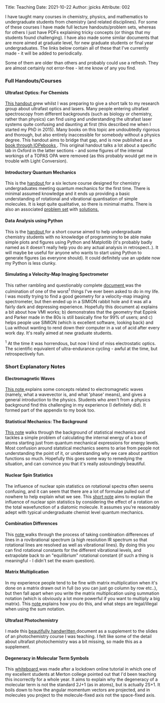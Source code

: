 Title: Teaching
Date: 2021-10-22
Author: jpicks
Attribute: 002

I have taught many courses in chemistry, physics, and mathematics to undergraduate students from chemistry (and related disciplines). For some of these courses I have made full lecture handouts/problem sets, whereas for others I just have PDFs explaining tricky concepts (or things that my students found challenging). I have also made some similar documents that are more aimed at graduate level, for new graduate students or final year undergraduates. The links below contain all of these that I've currently made - it will be added to periodically. 

Some of them are older than others and probably could use a refresh. They are almost certainly not error-free - let me know of any you find.



### Full Handouts/Courses

#### Ultrafast Optics: For Chemists
<a href="../pdfs/ultrafast_optics_for_chemists_v1-1.pdf" target="_blank"> This handout </a> grew whilst I was preparing to give a short talk to my research group about ultrafast optics and lasers. Many people entering ultrafast spectroscopy from different backgrounds (such as biology or chemistry, rather than physics) can find using and understanding the ultrafast laser systems quite confusing and daunting at first (this described me when I started my PhD in 2015). Many books on this topic are undoubtedly rigorous and thorough, but also entirely inaccessible for somebody without a physics degree. This handout aims to bridge that gap, and is now published as a <a href='https://iopscience.iop.org/book/978-0-7503-3659-8' target='_blank'> book through IOPebooks </a>. This original handout talks a lot about a specific lab in Oxford in the latter sections - and some figures of the internal workings of a TOPAS OPA were removed (as this probably would get me in trouble with Light Conversion). 

#### Introductory Quantum Mechanics
This is the <a href="../pdfs/introductory_quantum.pdf" target="_blank">handout </a>for a six lecture course designed for chemistry undergraduates meeting quantum mechanics for the first time. There is minimal assumed knowledge and it ends up providing a basic understanding of rotational and vibrational quantisation of simple molecules. It is kept quite qualitative, so there is minimal maths. There is also an associated <a href="../pdfs/problems.pdf" target="_blank">problem set</a> with <a href="../pdfs/solutions.pdf" target="_blank">solutions.</a>

#### Data Analysis using Python 
This is the <a href="../pdfs/data_analysis_using_python_v3.pdf" target="_blank">handout </a> for a short course aimed to help undergraduate chemistry students with no knowledge of programming to be able make simple plots and figures using Python and Matplotlib (it's probably badly named as it doesn't really help you do any actual analysis in retrospect..). It will maybe be useful for anyone who wants to start using Python to generate figures (as everyone should). It could definitely use an update now my Python is less clunky. 

#### Simulating a Velocity-Map Imaging Spectrometer
This rather rambling and questionably complete <a href="../pdfs/vmi_simulation.pdf" target="_blank">document </a> was the culmination of one of the worst<sup>1</sup> things I've ever been asked to do in my life. I was mostly trying to find a good geometry for a velocity-map imaging spectrometer, but then ended up in a SIMION rabbit hole and it was all a fairly dark and depressing experience. Hopefully this document a) explains a bit about how VMI works; b) demonstrates that the geometry that Eppink and Parker made in the 80s is still basically fine for 99% of users; and c) helps people use SIMION (which is excellent software, looking back) and Lua without wanting to rend down their computer in a vat of acid after every work day. It's really aimed at new graduate students.

<sup>1</sup> At the time it was horrendous, but now I kind of miss electrostatic optics. The scientific equivalent of ultra-endurance cycling - awful at the time, but retrospectively fun.
### Short Explanatory Notes

#### Electromagnetic Waves
<a href='../pdfs/EM_waves.pdf' target='_blank'> This note </a> explains some concepts related to electromagnetic waves (namely, what a wavevector is, and what 'phase' means), and gives a general introduction to the physics. Students who aren't from a physics background find this challenging in my experience (I definitely did). It formed part of the appendix to my book too.

#### Statistical Mechanics: The Background
<a href="../pdfs/statmech.pdf" target="_blank">This note</a> walks through the background of statistical mechanics and tackles a simple problem of calculating the internal energy of a box of atoms starting just from quantum mechanical expressions for energy levels. Most confusion around statstical mechanics seems to arise from people not understanding the point of it, or understanding why we care about partition functions so much. Hopefully this goes some way to remedying the situation, and can convince you that it's really astoundingly beautiful.

#### Nuclear Spin Statistics
The influence of nuclear spin statistics on rotational spectra often seems confusing, and it can seem that there are a lot of formulae pulled out of nowhere to help explain what we see. This <a href="../pdfs/spin_statistics.pdf" target="_blank">short note</a> aims to explain the influence of nuclear spin statistics by considering the effect of a rotation on the total wavefunction of a diatomic molecule. It assumes you're reasonably adept with typical undergraduate chemist level quantum mechanics.

#### Combination Differences
This <a href="../pdfs/combination_differences.pdf" target="_blank">note </a> walks through the process of taking combination differences of lines in a rovibrational spectrum (a high resolution IR spectrum so that rotational lines are resolved as well as vibrational lines). By doing this you can find rotational constants for the different vibrational levels, and extrapolate back to an "equilibrium" rotational constant (if such a thing is meaningful - I didn't set the exam question). 

#### Matrix Multiplication
In my experience people tend to be fine with matrix multiplication when it's done on a matrix drawn out in full (so you can just go column by row etc..), but then fall apart when you write the matrix multiplication using summation notation (which is obviously a lot more powerful if you want to multiply a big matrix). This <a href="../pdfs/matrix_multiplication.pdf" target="_blank">note </a> explains how you do this, and what steps are legal/illegal when using the sum notation. 

#### Ultrafast Photochemistry
I made this <a href="../pdfs/Photochem_supplement.pdf" target="_blank">beautifully handwritten </a> document as a supplement to the slides of an photochemistry course I was teaching. I felt like some of the detail about ultrafast photochemistry was a bit missing, so made this as a supplement. 

#### Degeneracy in Molecular Term Symbols
This <a href="../pdfs/Moleculartermsymboldegeneracy.pdf" target="_blank">whiteboard </a> was made after a lockdown online tutorial in which one of my excellent students at Merton college pointed out that I'd been teaching this incorrectly for a whole year. It aims to explain why the degeneracy of a molecular term is not the standard 2J+1 (as in atoms), but is actually 2S+1. It boils down to how the angular momentum vectors are projected, and in molecules you project to the molecule-fixed axis not the space-fixed axis. 


